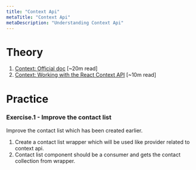 ```yaml
---
title: "Context Api"
metaTitle: "Context Api"
metaDescription: "Understanding Context Api"
---
```


# Theory
1. [Context: Official doc](https://reactjs.org/docs/context.html) [~20m read]
1. [Context: Working with the React Context API](https://www.toptal.com/react/react-context-api) [~10m read]


# Practice

### Exercise.1 - Improve the contact list
Improve the contact list which has been created earlier.
1. Create a contact list wrapper which will be used like provider related to context api.
2. Contact list component should be a consumer and gets the contact collection from  wrapper.
